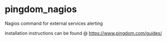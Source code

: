 pingdom_nagios
==============

Nagios command for external services alerting

Installation instructions can be found @ https://www.pingdom.com/guides/
